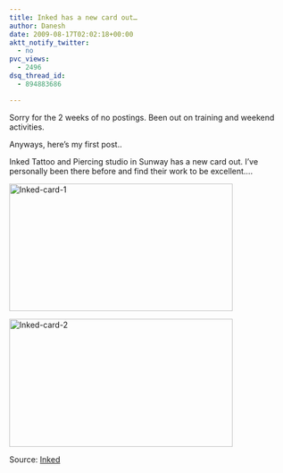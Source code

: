 ```yaml
---
title: Inked has a new card out…
author: Danesh
date: 2009-08-17T02:02:18+00:00
aktt_notify_twitter:
  - no
pvc_views:
  - 2496
dsq_thread_id:
  - 894883686

---
```

Sorry for the 2 weeks of no postings. Been out on training and weekend activities.

Anyways, here&#8217;s my first post..

Inked Tattoo and Piercing studio in Sunway has a new card out. I&#8217;ve personally been there before and find their work to be excellent&#8230;.

[<img loading="lazy" class="alignnone size-full wp-image-1699" title="Inked-card-1" src="/wp-content/uploads/2009/08/Inked-card-1.png" alt="Inked-card-1" width="400" height="228" />][1]

[<img loading="lazy" class="alignnone size-full wp-image-1700" title="Inked-card-2" src="/wp-content/uploads/2009/08/Inked-card-2.png" alt="Inked-card-2" width="400" height="229" />][2]

Source: [Inked][3]

 [1]: /wp-content/uploads/2009/08/Inked-card-1.png
 [2]: /wp-content/uploads/2009/08/Inked-card-2.png
 [3]: http://inkedtattoo.blogspot.com/2009/08/new-inkcard.html